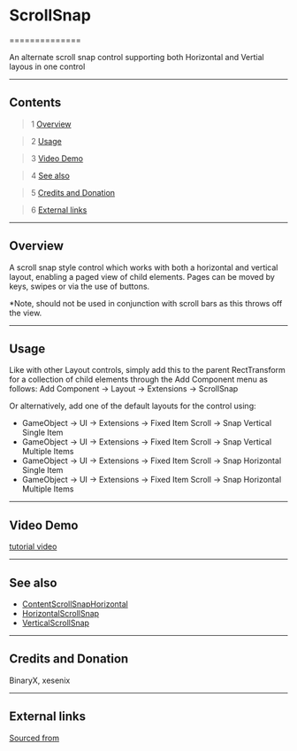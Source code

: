 # ScrollSnap

==============

An alternate scroll snap control supporting both Horizontal and Vertial layous in one control

---------

## Contents

> 1 [Overview](#markdown-header-overview)

> 2 [Usage](#markdown-header-usage)

> 3 [Video Demo](#markdown-header-video-demo)

> 4 [See also](#markdown-header-see-also)

> 5 [Credits and Donation](#markdown-header-credits-and-donation)

> 6 [External links](#markdown-header-external-links)

---------

## Overview

A scroll snap style control which works with both a horizontal and vertical layout, enabling a paged view of child elements.
Pages can be moved by keys, swipes or via the use of buttons.

*Note, should not be used in conjunction with scroll bars as this throws off the view.

---------

## Usage

Like with other Layout controls, simply add this to the parent RectTransform for a collection of child elements through the Add Component menu as follows:
Add Component -> Layout -> Extensions -> ScrollSnap

Or alternatively, add one of the default layouts for the control using:

* GameObject -> UI -> Extensions -> Fixed Item Scroll -> Snap Vertical Single Item
* GameObject -> UI -> Extensions -> Fixed Item Scroll -> Snap Vertical Multiple Items
* GameObject -> UI -> Extensions -> Fixed Item Scroll -> Snap Horizontal Single Item
* GameObject -> UI -> Extensions -> Fixed Item Scroll -> Snap Horizontal Multiple Items

---------

## Video Demo

[tutorial video](https://www.youtube.com/watch?v=KJlIlWHlfMo)

---------

## See also

* [ContentScrollSnapHorizontal](https://bitbucket.org/UnityUIExtensions/unity-ui-extensions/wiki/Controls/ContentScrollSnapHorizontal)
* [HorizontalScrollSnap](https://bitbucket.org/UnityUIExtensions/unity-ui-extensions/wiki/Controls/HorizontalScrollSnap)
* [VerticalScrollSnap](https://bitbucket.org/UnityUIExtensions/unity-ui-extensions/wiki/Controls/VerticalScrollSnap)

---------

## Credits and Donation

BinaryX, xesenix

---------

## External links

[Sourced from](http://forum.unity3d.com/threads/scripts-useful-4-6-scripts-collection.264161/page-2#post-1945602)

